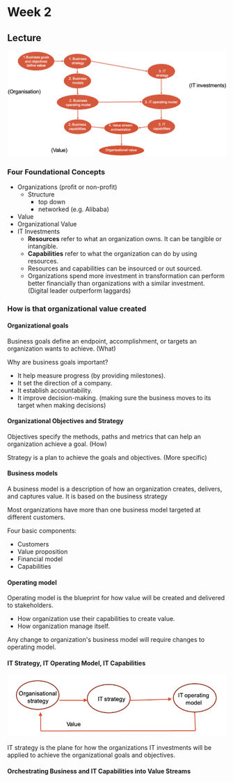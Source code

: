 # Week 2
## Lecture
![Alt text](image-1.png)
### Four Foundational Concepts
- Organizations (profit or non-profit)
  - Structure
    - top down
    - networked (e.g. Alibaba)
- Value
- Organizational Value
- IT Investments
  - **Resources** refer to what an organization owns. It can be tangible or intangible.
  - **Capabilities** refer to what the organization can do by using resources.
  - Resources and capabilities can be insourced or out sourced.
  - Organizations spend more investment in transformation can perform better financially than organizations with a similar investment. (Digital leader outperform laggards)

### How is that organizational value created

#### Organizational goals

Business goals define an endpoint, accomplishment, or targets an organization wants to achieve. (What)

Why are business goals important?
- It help measure progress (by providing milestones).
- It set the direction of a company.
- It establish accountability.
- It improve decision-making. (making sure the business moves to its target when making decisions)

#### Organizational Objectives and Strategy

Objectives specify the methods, paths and metrics that can help an organization achieve a goal. (How)

Strategy is a plan to achieve the goals and objectives. (More specific)


#### Business models

A business model is a description of how an organization creates, delivers, and captures value. It is based on the business strategy

Most organizations have more than one business model targeted at different customers.

Four basic components:
- Customers
- Value proposition
- Financial model
- Capabilities

#### Operating model

Operating model is the blueprint for how value will be created and delivered to stakeholders.

- How organization use their capabilities to create value.
- How organization manage itself.



Any change to organization's business model will require changes to operating model.

#### IT Strategy, IT Operating Model, IT Capabilities

![Alt text](image.png)

IT strategy is the plane for how the organizations IT investments will be applied to achieve the organizational goals and objectives.

#### Orchestrating Business and IT Capabilities into Value Streams
